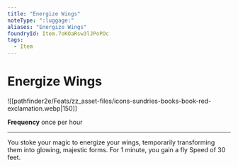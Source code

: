 ```yaml
---
title: "Energize Wings"
noteType: ":luggage:"
aliases: "Energize Wings"
foundryId: Item.7oKOaRsw3lJPoPOc
tags:
  - Item
---
```


# Energize Wings
![[pathfinder2e/Feats/zz_asset-files/icons-sundries-books-book-red-exclamation.webp|150]]

**Frequency** once per hour

* * *

You stoke your magic to energize your wings, temporarily transforming them into glowing, majestic forms. For 1 minute, you gain a fly Speed of 30 feet.
